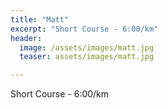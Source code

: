 ```yaml
---
title: "Matt"
excerpt: "Short Course - 6:00/km"
header:
  image: /assets/images/matt.jpg
  teaser: assets/images/matt.jpg

---
```


Short Course - 6:00/km